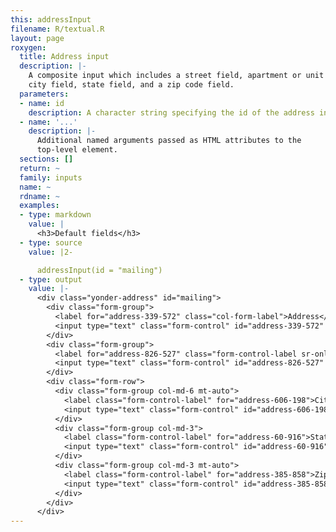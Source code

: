 ```yaml
---
this: addressInput
filename: R/textual.R
layout: page
roxygen:
  title: Address input
  description: |-
    A composite input which includes a street field, apartment or unit field,
    city field, state field, and a zip code field.
  parameters:
  - name: id
    description: A character string specifying the id of the address input.
  - name: '...'
    description: |-
      Additional named arguments passed as HTML attributes to the
      top-level element.
  sections: []
  return: ~
  family: inputs
  name: ~
  rdname: ~
  examples:
  - type: markdown
    value: |
      <h3>Default fields</h3>
  - type: source
    value: |2-

      addressInput(id = "mailing")
  - type: output
    value: |-
      <div class="yonder-address" id="mailing">
        <div class="form-group">
          <label for="address-339-572" class="col-form-label">Address</label>
          <input type="text" class="form-control" id="address-339-572" placeholder="Street address, P.O. box"/>
        </div>
        <div class="form-group">
          <label for="address-826-527" class="form-control-label sr-only">Address line 2</label>
          <input type="text" class="form-control" id="address-826-527" placeholder="Apartment, floor, unit"/>
        </div>
        <div class="form-row">
          <div class="form-group col-md-6 mt-auto">
            <label class="form-control-label" for="address-606-198">City</label>
            <input type="text" class="form-control" id="address-606-198"/>
          </div>
          <div class="form-group col-md-3">
            <label class="form-control-label" for="address-60-916">State</label>
            <input type="text" class="form-control" id="address-60-916"/>
          </div>
          <div class="form-group col-md-3 mt-auto">
            <label class="form-control-label" for="address-385-858">Zip</label>
            <input type="text" class="form-control" id="address-385-858"/>
          </div>
        </div>
      </div>
---
```

